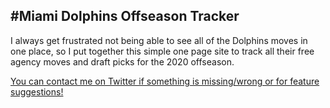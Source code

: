 ## #Miami Dolphins Offseason Tracker

I always get frustrated not being able to see all of the Dolphins moves in one place, so I put together this simple one page site to track all their free agency moves and draft picks for the 2020 offseason.

[You can contact me on Twitter if something is missing/wrong or for feature suggestions! ](https://twitter.com/the1andonlypz)
